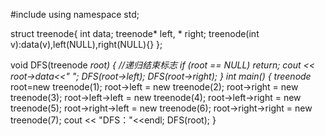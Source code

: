 
#include<iostream>
using namespace std;

struct treenode{
	int data;
	treenode* left, * right;
	treenode(int v):data(v),left(NULL),right(NULL){}
};

void DFS(treenode *root) {
	//递归结束标志
	if (root == NULL)
		return;
	cout << root->data<<" ";
	DFS(root->left);
	DFS(root->right);
}
int main() {
	treenode* root=new treenode(1);
	root->left = new treenode(2);
	root->right = new treenode(3);
	root->left->left = new treenode(4);
	root->left->right = new treenode(5);
	root->right->left = new treenode(6);
	root->right->right = new treenode(7);
	cout << "DFS："<<endl;
	DFS(root);
}
